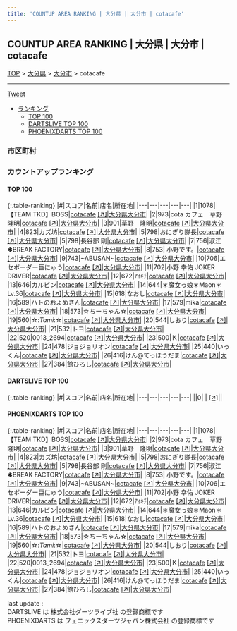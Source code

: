 ```yaml
---
title: 'COUNTUP AREA RANKING | 大分県 | 大分市 | cotacafe'
---
```

## COUNTUP AREA RANKING | 大分県 | 大分市 | cotacafe

[TOP](/darts/rank/) > [大分県](/darts/rank/大分県/) > [大分市](/darts/rank/大分県/大分市/) > cotacafe

___

<a href="https://twitter.com/share?ref_src=twsrc%5Etfw" data-text="COUNTUP AREA RANKING | 大分県大分市cotacafe" class="twitter-share-button" data-hashtags="DARTSLIVE,PHOENIXDARTS,darts,ダーツ" data-show-count="false">Tweet</a>

* [ランキング](#カウントアップランキング)
    * [TOP 100](#top-100)
    * [DARTSLIVE TOP 100](#dartslive-top-100)
    * [PHOENIXDARTS TOP 100](#phoenixdarts-top-100)

### 市区町村

<ul>

</ul>

### カウントアップランキング

#### TOP 100



{:.table-ranking}
|#|スコア|名前|店名|所在地|
|---|---|---|---|---|
|1|1078|<span class="rank-name-pd">【TEAM TKD】BOSS</span>|<a href="/darts/rank/shops/86230.html">cotacafe</a> <a href="https://vs.phoenixdarts.com/jp/shop/shopDetailInfo/s_86230?s_seq=86230">[↗]</a>|<a href="/darts/rank/大分県/大分市">大分県大分市</a>|
|2|973|<span class="rank-name-pd">cota カフェ　草野　隆明</span>|<a href="/darts/rank/shops/86230.html">cotacafe</a> <a href="https://vs.phoenixdarts.com/jp/shop/shopDetailInfo/s_86230?s_seq=86230">[↗]</a>|<a href="/darts/rank/大分県/大分市">大分県大分市</a>|
|3|901|<span class="rank-name-pd">草野　隆明</span>|<a href="/darts/rank/shops/86230.html">cotacafe</a> <a href="https://vs.phoenixdarts.com/jp/shop/shopDetailInfo/s_86230?s_seq=86230">[↗]</a>|<a href="/darts/rank/大分県/大分市">大分県大分市</a>|
|4|823|<span class="rank-name-pd">カズ坊</span>|<a href="/darts/rank/shops/86230.html">cotacafe</a> <a href="https://vs.phoenixdarts.com/jp/shop/shopDetailInfo/s_86230?s_seq=86230">[↗]</a>|<a href="/darts/rank/大分県/大分市">大分県大分市</a>|
|5|798|<span class="rank-name-pd">おにぎり隊長</span>|<a href="/darts/rank/shops/86230.html">cotacafe</a> <a href="https://vs.phoenixdarts.com/jp/shop/shopDetailInfo/s_86230?s_seq=86230">[↗]</a>|<a href="/darts/rank/大分県/大分市">大分県大分市</a>|
|5|798|<span class="rank-name-pd">長谷部 剛</span>|<a href="/darts/rank/shops/86230.html">cotacafe</a> <a href="https://vs.phoenixdarts.com/jp/shop/shopDetailInfo/s_86230?s_seq=86230">[↗]</a>|<a href="/darts/rank/大分県/大分市">大分県大分市</a>|
|7|756|<span class="rank-name-pd">淑江✱BREAK FACTORY</span>|<a href="/darts/rank/shops/86230.html">cotacafe</a> <a href="https://vs.phoenixdarts.com/jp/shop/shopDetailInfo/s_86230?s_seq=86230">[↗]</a>|<a href="/darts/rank/大分県/大分市">大分県大分市</a>|
|8|753|<span class="rank-name-pd"> 小野です。</span>|<a href="/darts/rank/shops/86230.html">cotacafe</a> <a href="https://vs.phoenixdarts.com/jp/shop/shopDetailInfo/s_86230?s_seq=86230">[↗]</a>|<a href="/darts/rank/大分県/大分市">大分県大分市</a>|
|9|743|<span class="rank-name-pd">~ABUSAN~</span>|<a href="/darts/rank/shops/86230.html">cotacafe</a> <a href="https://vs.phoenixdarts.com/jp/shop/shopDetailInfo/s_86230?s_seq=86230">[↗]</a>|<a href="/darts/rank/大分県/大分市">大分県大分市</a>|
|10|706|<span class="rank-name-pd">エセボーダー巨にゅう</span>|<a href="/darts/rank/shops/86230.html">cotacafe</a> <a href="https://vs.phoenixdarts.com/jp/shop/shopDetailInfo/s_86230?s_seq=86230">[↗]</a>|<a href="/darts/rank/大分県/大分市">大分県大分市</a>|
|11|702|<span class="rank-name-pd">小野 幸佑 JOKER DRIVER</span>|<a href="/darts/rank/shops/86230.html">cotacafe</a> <a href="https://vs.phoenixdarts.com/jp/shop/shopDetailInfo/s_86230?s_seq=86230">[↗]</a>|<a href="/darts/rank/大分県/大分市">大分県大分市</a>|
|12|672|<span class="rank-name-pd">ｱｲｷﾁ</span>|<a href="/darts/rank/shops/86230.html">cotacafe</a> <a href="https://vs.phoenixdarts.com/jp/shop/shopDetailInfo/s_86230?s_seq=86230">[↗]</a>|<a href="/darts/rank/大分県/大分市">大分県大分市</a>|
|13|646|<span class="rank-name-pd">カルピン</span>|<a href="/darts/rank/shops/86230.html">cotacafe</a> <a href="https://vs.phoenixdarts.com/jp/shop/shopDetailInfo/s_86230?s_seq=86230">[↗]</a>|<a href="/darts/rank/大分県/大分市">大分県大分市</a>|
|14|644|<span class="rank-name-pd">＊魔女っ娘＊Maon＊Lv.36</span>|<a href="/darts/rank/shops/86230.html">cotacafe</a> <a href="https://vs.phoenixdarts.com/jp/shop/shopDetailInfo/s_86230?s_seq=86230">[↗]</a>|<a href="/darts/rank/大分県/大分市">大分県大分市</a>|
|15|618|<span class="rank-name-pd">なおし</span>|<a href="/darts/rank/shops/86230.html">cotacafe</a> <a href="https://vs.phoenixdarts.com/jp/shop/shopDetailInfo/s_86230?s_seq=86230">[↗]</a>|<a href="/darts/rank/大分県/大分市">大分県大分市</a>|
|16|589|<span class="rank-name-pd">ハトのおよめさん</span>|<a href="/darts/rank/shops/86230.html">cotacafe</a> <a href="https://vs.phoenixdarts.com/jp/shop/shopDetailInfo/s_86230?s_seq=86230">[↗]</a>|<a href="/darts/rank/大分県/大分市">大分県大分市</a>|
|17|579|<span class="rank-name-pd">mika</span>|<a href="/darts/rank/shops/86230.html">cotacafe</a> <a href="https://vs.phoenixdarts.com/jp/shop/shopDetailInfo/s_86230?s_seq=86230">[↗]</a>|<a href="/darts/rank/大分県/大分市">大分県大分市</a>|
|18|573|<span class="rank-name-pd">☆ちーちゃん☆</span>|<a href="/darts/rank/shops/86230.html">cotacafe</a> <a href="https://vs.phoenixdarts.com/jp/shop/shopDetailInfo/s_86230?s_seq=86230">[↗]</a>|<a href="/darts/rank/大分県/大分市">大分県大分市</a>|
|19|560|<span class="rank-name-pd">☆:*Tami*:☆</span>|<a href="/darts/rank/shops/86230.html">cotacafe</a> <a href="https://vs.phoenixdarts.com/jp/shop/shopDetailInfo/s_86230?s_seq=86230">[↗]</a>|<a href="/darts/rank/大分県/大分市">大分県大分市</a>|
|20|544|<span class="rank-name-pd">しおり</span>|<a href="/darts/rank/shops/86230.html">cotacafe</a> <a href="https://vs.phoenixdarts.com/jp/shop/shopDetailInfo/s_86230?s_seq=86230">[↗]</a>|<a href="/darts/rank/大分県/大分市">大分県大分市</a>|
|21|532|<span class="rank-name-pd">トヨ</span>|<a href="/darts/rank/shops/86230.html">cotacafe</a> <a href="https://vs.phoenixdarts.com/jp/shop/shopDetailInfo/s_86230?s_seq=86230">[↗]</a>|<a href="/darts/rank/大分県/大分市">大分県大分市</a>|
|22|520|<span class="rank-name-pd">0013_2694</span>|<a href="/darts/rank/shops/86230.html">cotacafe</a> <a href="https://vs.phoenixdarts.com/jp/shop/shopDetailInfo/s_86230?s_seq=86230">[↗]</a>|<a href="/darts/rank/大分県/大分市">大分県大分市</a>|
|23|500|<span class="rank-name-pd">Ｋ</span>|<a href="/darts/rank/shops/86230.html">cotacafe</a> <a href="https://vs.phoenixdarts.com/jp/shop/shopDetailInfo/s_86230?s_seq=86230">[↗]</a>|<a href="/darts/rank/大分県/大分市">大分県大分市</a>|
|24|478|<span class="rank-name-pd">ジョジョリオン</span>|<a href="/darts/rank/shops/86230.html">cotacafe</a> <a href="https://vs.phoenixdarts.com/jp/shop/shopDetailInfo/s_86230?s_seq=86230">[↗]</a>|<a href="/darts/rank/大分県/大分市">大分県大分市</a>|
|25|440|<span class="rank-name-pd">いっくん</span>|<a href="/darts/rank/shops/86230.html">cotacafe</a> <a href="https://vs.phoenixdarts.com/jp/shop/shopDetailInfo/s_86230?s_seq=86230">[↗]</a>|<a href="/darts/rank/大分県/大分市">大分県大分市</a>|
|26|416|<span class="rank-name-pd">けん@てっほうだま</span>|<a href="/darts/rank/shops/86230.html">cotacafe</a> <a href="https://vs.phoenixdarts.com/jp/shop/shopDetailInfo/s_86230?s_seq=86230">[↗]</a>|<a href="/darts/rank/大分県/大分市">大分県大分市</a>|
|27|384|<span class="rank-name-pd">館ひろし</span>|<a href="/darts/rank/shops/86230.html">cotacafe</a> <a href="https://vs.phoenixdarts.com/jp/shop/shopDetailInfo/s_86230?s_seq=86230">[↗]</a>|<a href="/darts/rank/大分県/大分市">大分県大分市</a>|


#### DARTSLIVE TOP 100



{:.table-ranking}
|#|スコア|名前|店名|所在地|
|---|---|---|---|---|
||0|<span class="rank-name-dl"> </span>|<a href="/darts/rank/shops/.html"></a> <a href="">[↗]</a>|<a href="/darts/rank//"></a>|


#### PHOENIXDARTS TOP 100



{:.table-ranking}
|#|スコア|名前|店名|所在地|
|---|---|---|---|---|
|1|1078|<span class="rank-name-pd">【TEAM TKD】BOSS</span>|<a href="/darts/rank/shops/86230.html">cotacafe</a> <a href="https://vs.phoenixdarts.com/jp/shop/shopDetailInfo/s_86230?s_seq=86230">[↗]</a>|<a href="/darts/rank/大分県/大分市">大分県大分市</a>|
|2|973|<span class="rank-name-pd">cota カフェ　草野　隆明</span>|<a href="/darts/rank/shops/86230.html">cotacafe</a> <a href="https://vs.phoenixdarts.com/jp/shop/shopDetailInfo/s_86230?s_seq=86230">[↗]</a>|<a href="/darts/rank/大分県/大分市">大分県大分市</a>|
|3|901|<span class="rank-name-pd">草野　隆明</span>|<a href="/darts/rank/shops/86230.html">cotacafe</a> <a href="https://vs.phoenixdarts.com/jp/shop/shopDetailInfo/s_86230?s_seq=86230">[↗]</a>|<a href="/darts/rank/大分県/大分市">大分県大分市</a>|
|4|823|<span class="rank-name-pd">カズ坊</span>|<a href="/darts/rank/shops/86230.html">cotacafe</a> <a href="https://vs.phoenixdarts.com/jp/shop/shopDetailInfo/s_86230?s_seq=86230">[↗]</a>|<a href="/darts/rank/大分県/大分市">大分県大分市</a>|
|5|798|<span class="rank-name-pd">おにぎり隊長</span>|<a href="/darts/rank/shops/86230.html">cotacafe</a> <a href="https://vs.phoenixdarts.com/jp/shop/shopDetailInfo/s_86230?s_seq=86230">[↗]</a>|<a href="/darts/rank/大分県/大分市">大分県大分市</a>|
|5|798|<span class="rank-name-pd">長谷部 剛</span>|<a href="/darts/rank/shops/86230.html">cotacafe</a> <a href="https://vs.phoenixdarts.com/jp/shop/shopDetailInfo/s_86230?s_seq=86230">[↗]</a>|<a href="/darts/rank/大分県/大分市">大分県大分市</a>|
|7|756|<span class="rank-name-pd">淑江✱BREAK FACTORY</span>|<a href="/darts/rank/shops/86230.html">cotacafe</a> <a href="https://vs.phoenixdarts.com/jp/shop/shopDetailInfo/s_86230?s_seq=86230">[↗]</a>|<a href="/darts/rank/大分県/大分市">大分県大分市</a>|
|8|753|<span class="rank-name-pd"> 小野です。</span>|<a href="/darts/rank/shops/86230.html">cotacafe</a> <a href="https://vs.phoenixdarts.com/jp/shop/shopDetailInfo/s_86230?s_seq=86230">[↗]</a>|<a href="/darts/rank/大分県/大分市">大分県大分市</a>|
|9|743|<span class="rank-name-pd">~ABUSAN~</span>|<a href="/darts/rank/shops/86230.html">cotacafe</a> <a href="https://vs.phoenixdarts.com/jp/shop/shopDetailInfo/s_86230?s_seq=86230">[↗]</a>|<a href="/darts/rank/大分県/大分市">大分県大分市</a>|
|10|706|<span class="rank-name-pd">エセボーダー巨にゅう</span>|<a href="/darts/rank/shops/86230.html">cotacafe</a> <a href="https://vs.phoenixdarts.com/jp/shop/shopDetailInfo/s_86230?s_seq=86230">[↗]</a>|<a href="/darts/rank/大分県/大分市">大分県大分市</a>|
|11|702|<span class="rank-name-pd">小野 幸佑 JOKER DRIVER</span>|<a href="/darts/rank/shops/86230.html">cotacafe</a> <a href="https://vs.phoenixdarts.com/jp/shop/shopDetailInfo/s_86230?s_seq=86230">[↗]</a>|<a href="/darts/rank/大分県/大分市">大分県大分市</a>|
|12|672|<span class="rank-name-pd">ｱｲｷﾁ</span>|<a href="/darts/rank/shops/86230.html">cotacafe</a> <a href="https://vs.phoenixdarts.com/jp/shop/shopDetailInfo/s_86230?s_seq=86230">[↗]</a>|<a href="/darts/rank/大分県/大分市">大分県大分市</a>|
|13|646|<span class="rank-name-pd">カルピン</span>|<a href="/darts/rank/shops/86230.html">cotacafe</a> <a href="https://vs.phoenixdarts.com/jp/shop/shopDetailInfo/s_86230?s_seq=86230">[↗]</a>|<a href="/darts/rank/大分県/大分市">大分県大分市</a>|
|14|644|<span class="rank-name-pd">＊魔女っ娘＊Maon＊Lv.36</span>|<a href="/darts/rank/shops/86230.html">cotacafe</a> <a href="https://vs.phoenixdarts.com/jp/shop/shopDetailInfo/s_86230?s_seq=86230">[↗]</a>|<a href="/darts/rank/大分県/大分市">大分県大分市</a>|
|15|618|<span class="rank-name-pd">なおし</span>|<a href="/darts/rank/shops/86230.html">cotacafe</a> <a href="https://vs.phoenixdarts.com/jp/shop/shopDetailInfo/s_86230?s_seq=86230">[↗]</a>|<a href="/darts/rank/大分県/大分市">大分県大分市</a>|
|16|589|<span class="rank-name-pd">ハトのおよめさん</span>|<a href="/darts/rank/shops/86230.html">cotacafe</a> <a href="https://vs.phoenixdarts.com/jp/shop/shopDetailInfo/s_86230?s_seq=86230">[↗]</a>|<a href="/darts/rank/大分県/大分市">大分県大分市</a>|
|17|579|<span class="rank-name-pd">mika</span>|<a href="/darts/rank/shops/86230.html">cotacafe</a> <a href="https://vs.phoenixdarts.com/jp/shop/shopDetailInfo/s_86230?s_seq=86230">[↗]</a>|<a href="/darts/rank/大分県/大分市">大分県大分市</a>|
|18|573|<span class="rank-name-pd">☆ちーちゃん☆</span>|<a href="/darts/rank/shops/86230.html">cotacafe</a> <a href="https://vs.phoenixdarts.com/jp/shop/shopDetailInfo/s_86230?s_seq=86230">[↗]</a>|<a href="/darts/rank/大分県/大分市">大分県大分市</a>|
|19|560|<span class="rank-name-pd">☆:*Tami*:☆</span>|<a href="/darts/rank/shops/86230.html">cotacafe</a> <a href="https://vs.phoenixdarts.com/jp/shop/shopDetailInfo/s_86230?s_seq=86230">[↗]</a>|<a href="/darts/rank/大分県/大分市">大分県大分市</a>|
|20|544|<span class="rank-name-pd">しおり</span>|<a href="/darts/rank/shops/86230.html">cotacafe</a> <a href="https://vs.phoenixdarts.com/jp/shop/shopDetailInfo/s_86230?s_seq=86230">[↗]</a>|<a href="/darts/rank/大分県/大分市">大分県大分市</a>|
|21|532|<span class="rank-name-pd">トヨ</span>|<a href="/darts/rank/shops/86230.html">cotacafe</a> <a href="https://vs.phoenixdarts.com/jp/shop/shopDetailInfo/s_86230?s_seq=86230">[↗]</a>|<a href="/darts/rank/大分県/大分市">大分県大分市</a>|
|22|520|<span class="rank-name-pd">0013_2694</span>|<a href="/darts/rank/shops/86230.html">cotacafe</a> <a href="https://vs.phoenixdarts.com/jp/shop/shopDetailInfo/s_86230?s_seq=86230">[↗]</a>|<a href="/darts/rank/大分県/大分市">大分県大分市</a>|
|23|500|<span class="rank-name-pd">Ｋ</span>|<a href="/darts/rank/shops/86230.html">cotacafe</a> <a href="https://vs.phoenixdarts.com/jp/shop/shopDetailInfo/s_86230?s_seq=86230">[↗]</a>|<a href="/darts/rank/大分県/大分市">大分県大分市</a>|
|24|478|<span class="rank-name-pd">ジョジョリオン</span>|<a href="/darts/rank/shops/86230.html">cotacafe</a> <a href="https://vs.phoenixdarts.com/jp/shop/shopDetailInfo/s_86230?s_seq=86230">[↗]</a>|<a href="/darts/rank/大分県/大分市">大分県大分市</a>|
|25|440|<span class="rank-name-pd">いっくん</span>|<a href="/darts/rank/shops/86230.html">cotacafe</a> <a href="https://vs.phoenixdarts.com/jp/shop/shopDetailInfo/s_86230?s_seq=86230">[↗]</a>|<a href="/darts/rank/大分県/大分市">大分県大分市</a>|
|26|416|<span class="rank-name-pd">けん@てっほうだま</span>|<a href="/darts/rank/shops/86230.html">cotacafe</a> <a href="https://vs.phoenixdarts.com/jp/shop/shopDetailInfo/s_86230?s_seq=86230">[↗]</a>|<a href="/darts/rank/大分県/大分市">大分県大分市</a>|
|27|384|<span class="rank-name-pd">館ひろし</span>|<a href="/darts/rank/shops/86230.html">cotacafe</a> <a href="https://vs.phoenixdarts.com/jp/shop/shopDetailInfo/s_86230?s_seq=86230">[↗]</a>|<a href="/darts/rank/大分県/大分市">大分県大分市</a>|


<div class="footer border-top border-gray-light mt-5 pt-3 text-right text-gray">
    last update : <span style="font-weight: italic" id="foot_last_modified"></span><br />
    DARTSLIVE は 株式会社ダーツライブ社 の登録商標です<br />
    PHOENIXDARTS は フェニックスダーツジャパン株式会社 の登録商標です<br />
</div>

<script src="https://cdnjs.cloudflare.com/ajax/libs/jquery.tablesorter/2.31.3/js/jquery.tablesorter.min.js" integrity="sha512-qzgd5cYSZcosqpzpn7zF2ZId8f/8CHmFKZ8j7mU4OUXTNRd5g+ZHBPsgKEwoqxCtdQvExE5LprwwPAgoicguNg==" crossorigin="anonymous" referrerpolicy="no-referrer"></script>
<link rel="stylesheet" href="https://cdnjs.cloudflare.com/ajax/libs/jquery.tablesorter/2.31.3/css/theme.default.min.css" integrity="sha512-wghhOJkjQX0Lh3NSWvNKeZ0ZpNn+SPVXX1Qyc9OCaogADktxrBiBdKGDoqVUOyhStvMBmJQ8ZdMHiR3wuEq8+w==" crossorigin="anonymous" referrerpolicy="no-referrer" />
<script>
$(function() {
    $(".table-ranking").tablesorter({sortList:[[0, 0]]});
    $("#foot_last_modified").text(formatDate(new Date(document.lastModified), 'yyyy-MM-dd HH:mm:ss'));
});
</script>

<script async src="https://platform.twitter.com/widgets.js" charset="utf-8"></script>
